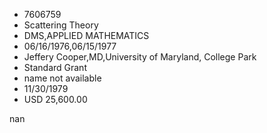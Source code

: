 
* 7606759
* Scattering Theory
* DMS,APPLIED MATHEMATICS
* 06/16/1976,06/15/1977
* Jeffery Cooper,MD,University of Maryland, College Park
* Standard Grant
*   name not available
* 11/30/1979
* USD 25,600.00

nan
